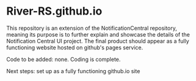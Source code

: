 # River-RS.github.io
This repository is an extension of the NotificationCentral repository, meaning its purpose is to further explain and showcase the details of the Notification Central UI project. The final product should appear as a fully functioning website hosted on github's pages service. 

Code to be added: none. Coding is complete.

Next steps: set up as a fully functioning github.io site
